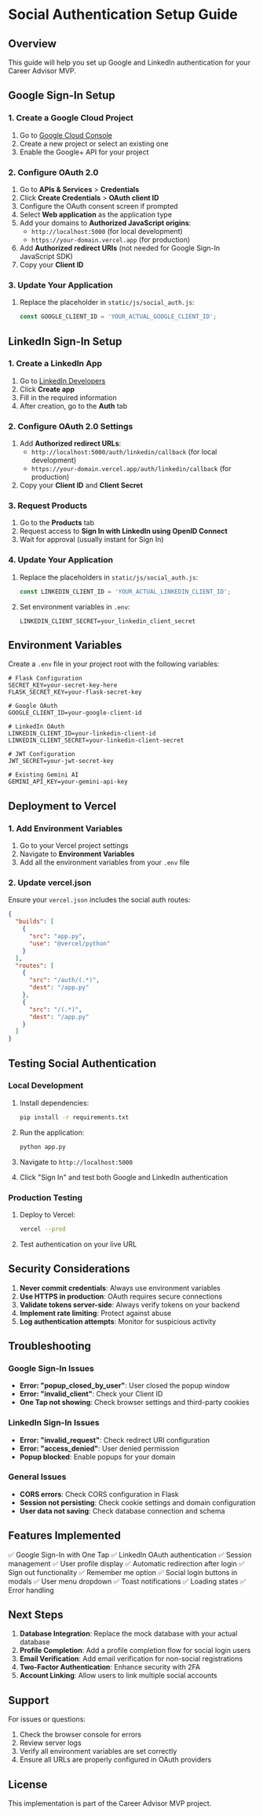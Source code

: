 # Social Authentication Setup Guide

## Overview
This guide will help you set up Google and LinkedIn authentication for your Career Advisor MVP.

## Google Sign-In Setup

### 1. Create a Google Cloud Project
1. Go to [Google Cloud Console](https://console.cloud.google.com/)
2. Create a new project or select an existing one
3. Enable the Google+ API for your project

### 2. Configure OAuth 2.0
1. Go to **APIs & Services** > **Credentials**
2. Click **Create Credentials** > **OAuth client ID**
3. Configure the OAuth consent screen if prompted
4. Select **Web application** as the application type
5. Add your domains to **Authorized JavaScript origins**:
   - `http://localhost:5000` (for local development)
   - `https://your-domain.vercel.app` (for production)
6. Add **Authorized redirect URIs** (not needed for Google Sign-In JavaScript SDK)
7. Copy your **Client ID**

### 3. Update Your Application
1. Replace the placeholder in `static/js/social_auth.js`:
   ```javascript
   const GOOGLE_CLIENT_ID = 'YOUR_ACTUAL_GOOGLE_CLIENT_ID';
   ```

## LinkedIn Sign-In Setup

### 1. Create a LinkedIn App
1. Go to [LinkedIn Developers](https://www.linkedin.com/developers/)
2. Click **Create app**
3. Fill in the required information
4. After creation, go to the **Auth** tab

### 2. Configure OAuth 2.0 Settings
1. Add **Authorized redirect URLs**:
   - `http://localhost:5000/auth/linkedin/callback` (for local development)
   - `https://your-domain.vercel.app/auth/linkedin/callback` (for production)
2. Copy your **Client ID** and **Client Secret**

### 3. Request Products
1. Go to the **Products** tab
2. Request access to **Sign In with LinkedIn using OpenID Connect**
3. Wait for approval (usually instant for Sign In)

### 4. Update Your Application
1. Replace the placeholders in `static/js/social_auth.js`:
   ```javascript
   const LINKEDIN_CLIENT_ID = 'YOUR_ACTUAL_LINKEDIN_CLIENT_ID';
   ```
2. Set environment variables in `.env`:
   ```
   LINKEDIN_CLIENT_SECRET=your_linkedin_client_secret
   ```

## Environment Variables

Create a `.env` file in your project root with the following variables:

```env
# Flask Configuration
SECRET_KEY=your-secret-key-here
FLASK_SECRET_KEY=your-flask-secret-key

# Google OAuth
GOOGLE_CLIENT_ID=your-google-client-id

# LinkedIn OAuth
LINKEDIN_CLIENT_ID=your-linkedin-client-id
LINKEDIN_CLIENT_SECRET=your-linkedin-client-secret

# JWT Configuration
JWT_SECRET=your-jwt-secret-key

# Existing Gemini AI
GEMINI_API_KEY=your-gemini-api-key
```

## Deployment to Vercel

### 1. Add Environment Variables
1. Go to your Vercel project settings
2. Navigate to **Environment Variables**
3. Add all the environment variables from your `.env` file

### 2. Update vercel.json
Ensure your `vercel.json` includes the social auth routes:

```json
{
  "builds": [
    {
      "src": "app.py",
      "use": "@vercel/python"
    }
  ],
  "routes": [
    {
      "src": "/auth/(.*)",
      "dest": "/app.py"
    },
    {
      "src": "/(.*)",
      "dest": "/app.py"
    }
  ]
}
```

## Testing Social Authentication

### Local Development
1. Install dependencies:
   ```bash
   pip install -r requirements.txt
   ```

2. Run the application:
   ```bash
   python app.py
   ```

3. Navigate to `http://localhost:5000`

4. Click "Sign In" and test both Google and LinkedIn authentication

### Production Testing
1. Deploy to Vercel:
   ```bash
   vercel --prod
   ```

2. Test authentication on your live URL

## Security Considerations

1. **Never commit credentials**: Always use environment variables
2. **Use HTTPS in production**: OAuth requires secure connections
3. **Validate tokens server-side**: Always verify tokens on your backend
4. **Implement rate limiting**: Protect against abuse
5. **Log authentication attempts**: Monitor for suspicious activity

## Troubleshooting

### Google Sign-In Issues
- **Error: "popup_closed_by_user"**: User closed the popup window
- **Error: "invalid_client"**: Check your Client ID
- **One Tap not showing**: Check browser settings and third-party cookies

### LinkedIn Sign-In Issues
- **Error: "invalid_request"**: Check redirect URI configuration
- **Error: "access_denied"**: User denied permission
- **Popup blocked**: Enable popups for your domain

### General Issues
- **CORS errors**: Check CORS configuration in Flask
- **Session not persisting**: Check cookie settings and domain configuration
- **User data not saving**: Check database connection and schema

## Features Implemented

✅ Google Sign-In with One Tap
✅ LinkedIn OAuth authentication
✅ Session management
✅ User profile display
✅ Automatic redirection after login
✅ Sign out functionality
✅ Remember me option
✅ Social login buttons in modals
✅ User menu dropdown
✅ Toast notifications
✅ Loading states
✅ Error handling

## Next Steps

1. **Database Integration**: Replace the mock database with your actual database
2. **Profile Completion**: Add a profile completion flow for social login users
3. **Email Verification**: Add email verification for non-social registrations
4. **Two-Factor Authentication**: Enhance security with 2FA
5. **Account Linking**: Allow users to link multiple social accounts

## Support

For issues or questions:
1. Check the browser console for errors
2. Review server logs
3. Verify all environment variables are set correctly
4. Ensure all URLs are properly configured in OAuth providers

## License

This implementation is part of the Career Advisor MVP project.
